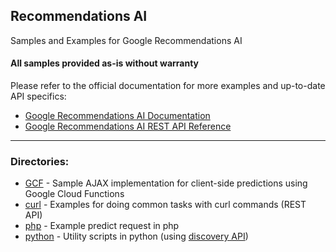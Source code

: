 ## Recommendations AI

Samples and Examples for Google Recommendations AI

#### All samples provided as-is without warranty

Please refer to the official documentation for more examples and up-to-date API specifics:

* [Google Recommendations AI Documentation](https://cloud.google.com/recommendations-ai/docs/)
* [Google Recommendations AI REST API Reference](https://cloud.google.com/recommendations-ai/docs/reference/rest/)

***
### Directories:
- [GCF](/GCF/) - Sample AJAX implementation for client-side predictions using Google Cloud Functions
- [curl](/curl/) - Examples for doing common tasks with curl commands (REST API)
- [php](/php/) - Example predict request in php
- [python](/python/) - Utility scripts in python (using [discovery API](https://developers.google.com/discovery/))
